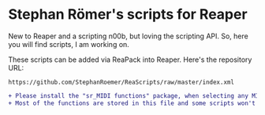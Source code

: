 # Stephan Römer's scripts for Reaper

New to Reaper and a scripting n00b, but loving the scripting API. So, here you will find scripts, I am working on.

These scripts can be added via ReaPack into Reaper. Here's the repository URL:

```
https://github.com/StephanRoemer/ReaScripts/raw/master/index.xml
```

```diff
+ Please install the "sr_MIDI functions" package, when selecting any MIDI Editor scripts.
+ Most of the functions are stored in this file and some scripts won't work without it!
```
